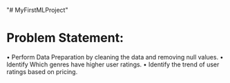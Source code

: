 "# MyFirstMLProject" 
#  Problem Statement: 
• Perform Data Preparation by cleaning the data and removing null values. 
                      • Identify Which genres have higher user ratings.
                      • Identify the trend of user ratings based on pricing.
